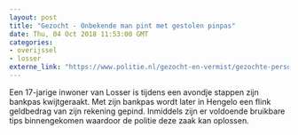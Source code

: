 ```yaml
---
layout: post
title: "Gezocht - Onbekende man pint met gestolen pinpas"
date: Thu, 04 Oct 2018 11:53:00 GMT
categories: 
- overijssel 
- losser 
externe_link: "https://www.politie.nl/gezocht-en-vermist/gezochte-personen/2018/oktober/02-oon/odl/onbekende-man-pint-met-gestolten-pinpas.html"
---
```


Een 17-jarige inwoner van Losser is tijdens een avondje stappen zijn bankpas kwijtgeraakt. Met zijn bankpas wordt later in Hengelo een flink geldbedrag van zijn rekening gepind. Inmiddels zijn er voldoende bruikbare tips binnengekomen waardoor de politie deze zaak kan oplossen.
